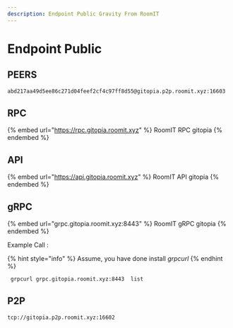 ```yaml
---
description: Endpoint Public Gravity From RoomIT
---
```


# Endpoint Public

## PEERS

```bash
abd217aa49d5ee86c271d04feef2cf4c97ff8d55@gitopia.p2p.roomit.xyz:16603
```

## RPC

{% embed url="https://rpc.gitopia.roomit.xyz" %}
RoomIT RPC gitopia
{% endembed %}

## API

{% embed url="https://api.gitopia.roomit.xyz" %}
RoomIT API gitopia
{% endembed %}

## gRPC

{% embed url="grpc.gitopia.roomit.xyz:8443" %}
RoomIT gRPC gitopia
{% endembed %}

Example Call :

{% hint style="info" %}
Assume, you have done install _grpcurl_
{% endhint %}

```bash
 grpcurl grpc.gitopia.roomit.xyz:8443  list
```

## P2P

```
tcp://gitopia.p2p.roomit.xyz:16602
```
